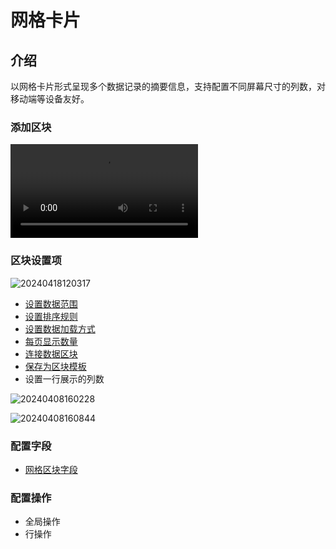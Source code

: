 # 网格卡片

## 介绍

以网格卡片形式呈现多个数据记录的摘要信息，支持配置不同屏幕尺寸的列数，对移动端等设备友好。

### 添加区块

![20240418120045](https://nocobase-docs.oss-cn-beijing.aliyuncs.com/20240418120045.mp4)

### 区块设置项

![20240418120317](https://nocobase-docs.oss-cn-beijing.aliyuncs.com/20240418120317.png)

- [设置数据范围](/handbook/ui/blocks/block-settings/data-scope)
- [设置排序规则](/handbook/ui/blocks/block-settings/sorting-rule)
- [设置数据加载方式](/handbook/ui/blocks/block-settings/loading-mode)
- [每页显示数量](/handbook/ui/blocks/block-settings/per-page)
- [连接数据区块](/handbook/ui/blocks/block-settings/connect-block)
- [保存为区块模板](/handbook/ui/blocks/block-settings/block-template)
- 设置一行展示的列数

![20240408160228](https://nocobase-docs.oss-cn-beijing.aliyuncs.com/20240408160228.png)

![20240408160844](https://nocobase-docs.oss-cn-beijing.aliyuncs.com/20240408160844.png)
### 配置字段

- [网格区块字段](/handbook/ui/fields/field-settings/common/detail-form-item)
### 配置操作

- 全局操作
- 行操作

